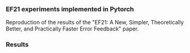 ### EF21 experiments implemented in Pytorch

Reproduction of the results of the "EF21: A New, Simpler, Theoretically Better, and Practically Faster Error Feedback" paper.

### Results

